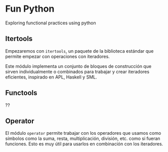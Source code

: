 # Fun Python

Exploring functional practices using python

## Itertools

Empezaremos con `itertools`, un paquete de la biblioteca estándar que permite empezar con operaciones con iteradores.

Este módulo implementa un conjunto de bloques de construcción que sirven individualmente o combinados para trabajar y crear iteradores eficientes, inspirado en APL, Haskell y SML.

## Functools

??

## Operator

El módulo `operator` permite trabajar con los operadores que usamos como símbolos como la suma, resta, multiplicación, división, etc. como si fueran funciones. Esto es muy útil para usarlos en combinación con los iteradores.
